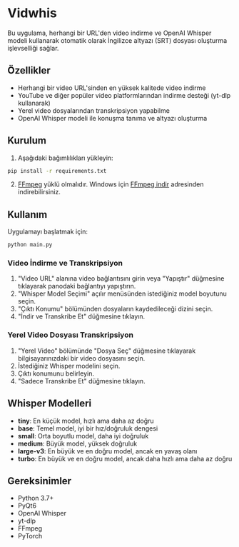 # Vidwhis

Bu uygulama, herhangi bir URL'den video indirme ve OpenAI Whisper modeli kullanarak otomatik olarak İngilizce altyazı (SRT) dosyası oluşturma işlevselliği sağlar.

## Özellikler

- Herhangi bir video URL'sinden en yüksek kalitede video indirme
- YouTube ve diğer popüler video platformlarından indirme desteği (yt-dlp kullanarak)
- Yerel video dosyalarından transkripsiyon yapabilme
- OpenAI Whisper modeli ile konuşma tanıma ve altyazı oluşturma

## Kurulum

1. Aşağıdaki bağımlılıkları yükleyin:

```bash
pip install -r requirements.txt
```

2. [FFmpeg](https://ffmpeg.org/download.html) yüklü olmalıdır. Windows için [FFmpeg indir](https://www.gyan.dev/ffmpeg/builds/) adresinden indirebilirsiniz.

## Kullanım

Uygulamayı başlatmak için:

```bash
python main.py
```

### Video İndirme ve Transkripsiyon

1. "Video URL" alanına video bağlantısını girin veya "Yapıştır" düğmesine tıklayarak panodaki bağlantıyı yapıştırın.
2. "Whisper Model Seçimi" açılır menüsünden istediğiniz model boyutunu seçin.
3. "Çıktı Konumu" bölümünden dosyaların kaydedileceği dizini seçin.
4. "İndir ve Transkribe Et" düğmesine tıklayın.

### Yerel Video Dosyası Transkripsiyon

1. "Yerel Video" bölümünde "Dosya Seç" düğmesine tıklayarak bilgisayarınızdaki bir video dosyasını seçin.
2. İstediğiniz Whisper modelini seçin.
3. Çıktı konumunu belirleyin.
4. "Sadece Transkribe Et" düğmesine tıklayın.

## Whisper Modelleri

- **tiny**: En küçük model, hızlı ama daha az doğru
- **base**: Temel model, iyi bir hız/doğruluk dengesi
- **small**: Orta boyutlu model, daha iyi doğruluk
- **medium**: Büyük model, yüksek doğruluk
- **large-v3**: En büyük ve en doğru model, ancak en yavaş olanı
- **turbo**: En büyük ve en doğru model, ancak daha hızlı ama daha az doğru

## Gereksinimler

- Python 3.7+
- PyQt6
- OpenAI Whisper
- yt-dlp
- FFmpeg
- PyTorch
